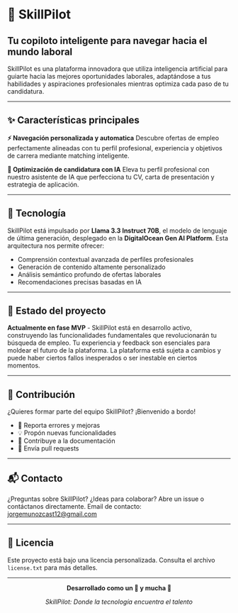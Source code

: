# 🧭 SkillPilot

## Tu copiloto inteligente para navegar hacia el mundo laboral

SkillPilot es una plataforma innovadora que utiliza inteligencia artificial para guiarte hacia las mejores oportunidades laborales, adaptándose a tus habilidades y aspiraciones profesionales mientras optimiza cada paso de tu candidatura.

---

## ✨ Características principales

**⚡ Navegación personalizada y automatica**
Descubre ofertas de empleo perfectamente alineadas con tu perfil profesional, experiencia y objetivos de carrera mediante matching inteligente.

**🤖 Optimización de candidatura con IA**
Eleva tu perfil profesional con nuestro asistente de IA que perfecciona tu CV, carta de presentación y estrategia de aplicación.

---

## 🧠 Tecnología

SkillPilot está impulsado por **Llama 3.3 Instruct 70B**, el modelo de lenguaje de última generación, desplegado en la **DigitalOcean Gen AI Platform**. Esta arquitectura nos permite ofrecer:

- Comprensión contextual avanzada de perfiles profesionales
- Generación de contenido altamente personalizado
- Análisis semántico profundo de ofertas laborales
- Recomendaciones precisas basadas en IA

---

## 🚧 Estado del proyecto

**Actualmente en fase MVP** - SkillPilot está en desarrollo activo, construyendo las funcionalidades fundamentales que revolucionarán tu búsqueda de empleo. Tu experiencia y feedback son esenciales para moldear el futuro de la plataforma.
La plataforma está sujeta a cambios y puede haber ciertos fallos inesperados o ser inestable en ciertos momentos.

---

## 🤝 Contribución

¿Quieres formar parte del equipo SkillPilot? ¡Bienvenido a bordo!

- 🐛 Reporta errores y mejoras
- 💡 Propón nuevas funcionalidades  
- 📝 Contribuye a la documentación
- 🔧 Envía pull requests

---

## 📬 Contacto

¿Preguntas sobre SkillPilot? ¿Ideas para colaborar? Abre un issue o contáctanos directamente.
Email de contacto: jorgemunozcast12@gmail.com

---

## 📄 Licencia

Este proyecto está bajo una licencia personalizada. Consulta el archivo `license.txt` para más detalles.

---

<div align="center">

**Desarrollado como un 🚀 y mucha 🧠**

*SkillPilot: Donde la tecnología encuentra el talento*

</div>
